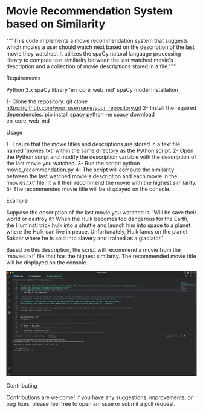 # Movie Recommendation System based on Similarity

"""This code implements a movie recommendation system that suggests which movies a user should watch next 
based on the description of the last movie they watched. It utilizes the spaCy natural language processing library 
to compute text similarity between the last watched movie's description and a collection of movie descriptions stored in a file."""

Requirements

Python 3.x
spaCy library
'en_core_web_md' spaCy model
Installation

1- Clone the repository: git clone https://github.com/your_username/your_repository.git
2- Install the required dependencies:
pip install spacy
python -m spacy download en_core_web_md

Usage

1- Ensure that the movie titles and descriptions are stored in a text file named 'movies.txt' within the same directory as the Python script.
2- Open the Python script and modify the description variable with the description of the last movie you watched.
3- Run the script: python movie_recommendation.py
4- The script will compute the similarity between the last watched movie's description and each movie in the 'movies.txt' file. 
It will then recommend the movie with the highest similarity.
5- The recommended movie title will be displayed on the console.

Example

Suppose the description of the last movie you watched is: 'Will he save their world or destroy it? When the Hulk becomes too dangerous for the Earth,
the Illuminati trick hulk into a shuttle and launch him into space to a planet where the Hulk can live in peace. Unfortunately, Hulk lands on 
the planet Sakaar where he is sold into slavery and trained as a gladiator.'

Based on this description, the script will recommend a movie from the 'movies.txt' file that has the highest similarity. The recommended movie title 
will be displayed on the console.

![Screenshot](screenshot.png)

Contributing

Contributions are welcome! If you have any suggestions, improvements, or bug fixes, please feel free to open an issue or submit a pull request.


